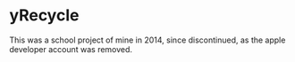 yRecycle
========
This was a school project of mine in 2014, since discontinued, as the apple developer account was removed.
